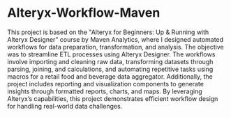 # Alteryx-Workflow-Maven
This project is based on the "Alteryx for Beginners: Up & Running with Alteryx Designer" course by Maven Analytics, where I designed automated workflows for data preparation, transformation, and analysis. The objective was to streamline ETL processes using Alteryx Designer. The workflows involve importing and cleaning raw data, transforming datasets through parsing, joining, and calculations, and automating repetitive tasks using macros for a retail food and beverage data aggregator. Additionally, the project includes reporting and visualization components to generate insights through formatted reports, charts, and maps. By leveraging Alteryx’s capabilities, this project demonstrates efficient workflow design for handling real-world data challenges.

